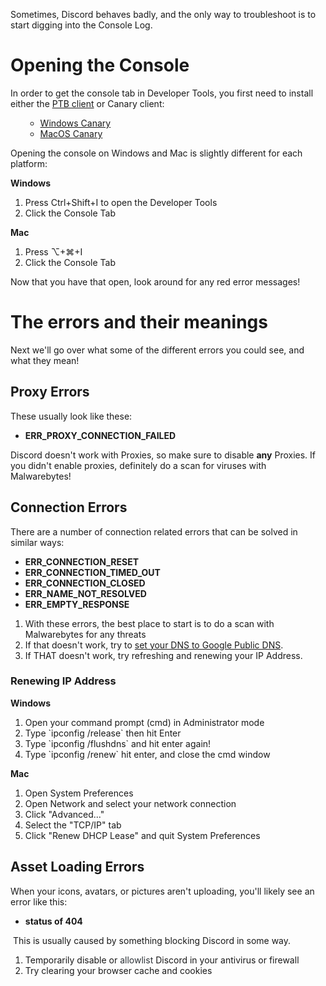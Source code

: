 <p>Sometimes, Discord behaves badly, and the only way to troubleshoot is to start digging into the Console Log. </p>
<h1>Opening the Console</h1>
<p>In order to get the console tab in Developer Tools, you first need to install either <span style="font-weight: 400;">the <a href="https://discord.com/download" target="_blank" rel="noopener noreferrer">PTB client</a> or Canary client:</span></p>
<ul>
    <li style="list-style-type: none;">
        <ul>
            <li style="font-weight: 400;" aria-level="1"><a href="https://dis.gd/wincanary" target="_blank" rel="noopener noreferrer"><span style="font-weight: 400;">Windows Canary</span></a></li>
            <li style="font-weight: 400;" aria-level="1"><a href="https://dis.gd/maccanary" target="_blank" rel="noopener noreferrer"><span style="font-weight: 400;">MacOS Canary</span></a></li>
        </ul>
    </li>
</ul>
<p>Opening the console on Windows and Mac is slightly different for each platform:</p>
<p><strong>Windows</strong></p>
<ol>
    <li>Press Ctrl+Shift+I to open the Developer Tools</li>
    <li>Click the Console Tab</li>
</ol>
<p><strong>Mac</strong></p>
<ol>
    <li>Press ⌥+⌘+I</li>
    <li>Click the Console Tab</li>
</ol>
<p>Now that you have that open, look around for any red error messages!</p>
<h1>The errors and their meanings</h1>
<p>Next we'll go over what some of the different errors you could see, and what they mean!</p>
<h2>Proxy Errors</h2>
<p>These usually look like these:</p>
<ul>
    <li><strong>ERR_PROXY_CONNECTION_FAILED</strong></li>
</ul>
<p>Discord doesn't work with Proxies, so make sure to disable <strong>any</strong> Proxies. If you didn't enable proxies, definitely do a scan for viruses with Malwarebytes!</p>
<h2>Connection Errors</h2>
<p>There are a number of connection related errors that can be solved in similar ways:</p>
<ul>
    <li><strong>ERR_CONNECTION_RESET</strong></li>
    <li><strong>ERR_CONNECTION_TIMED_OUT</strong></li>
    <li><strong>ERR_CONNECTION_CLOSED</strong></li>
    <li><strong>ERR_NAME_NOT_RESOLVED</strong></li>
    <li><strong>ERR_EMPTY_RESPONSE</strong></li>
</ul>
<ol>
    <li>With these errors, the best place to start is to do a scan with Malwarebytes for any threats</li>
    <li>If that doesn't work, try to <a href="https://developers.google.com/speed/public-dns/docs/using" target="_blank" rel="noopener noreferrer">set your DNS to Google Public DNS</a>.</li>
    <li>If THAT doesn't work, try refreshing and renewing your IP Address. </li>
</ol>
<h3>Renewing IP Address </h3>
<p><strong>Windows</strong></p>
<ol>
    <li>Open your command prompt (cmd) in Administrator mode</li>
    <li>Type `ipconfig /release` then hit Enter</li>
    <li>Type `ipconfig /flushdns` and hit enter again!</li>
    <li>Type `ipconfig /renew` hit enter, and close the cmd window</li>
</ol>
<p><strong>Mac</strong></p>
<ol>
    <li>Open System Preferences</li>
    <li>Open Network and select your network connection</li>
    <li>Click "Advanced..."</li>
    <li>Select the "TCP/IP" tab</li>
    <li>Click "Renew DHCP Lease" and quit System Preferences</li>
</ol>
<h2>Asset Loading Errors </h2>
<p>When your icons, avatars, or pictures aren't uploading, you'll likely see an error like this:</p>
<ul>
    <li><strong>status of 404</strong></li>
</ul>
<p> This is usually caused by something blocking Discord in some way.</p>
<ol>
    <li>Temporarily disable or <span style="color: #2e3338;" data-darkreader-inline-color="">allowlist</span> Discord in your antivirus or firewall</li>
    <li>Try clearing your browser cache and cookies</li>
</ol>